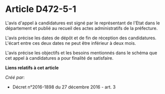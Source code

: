 # Article D472-5-1

L'avis  d'appel à candidatures est signé par le représentant de l'Etat dans le  département et publié au recueil des actes
administratifs de la  préfecture. 

L'avis précise les dates de dépôt et  de fin de réception des candidatures. L'écart entre ces deux dates ne  peut être
inférieur à deux mois. 

L'avis précise  les objectifs et les besoins mentionnés dans le schéma que cet appel à  candidatures a pour finalité de
satisfaire.

**Liens relatifs à cet article**

_Créé par_:

  - Décret n°2016-1898 du 27 décembre 2016 - art. 3
